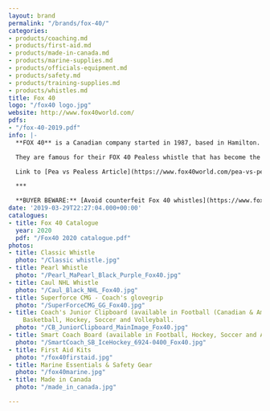 ```yaml
---
layout: brand
permalink: "/brands/fox-40/"
categories:
- products/coaching.md
- products/first-aid.md
- products/made-in-canada.md
- products/marine-supplies.md
- products/officials-equipment.md
- products/safety.md
- products/training-supplies.md
- products/whistles.md
title: Fox 40
logo: "/fox40 logo.jpg"
website: http://www.fox40world.com/
pdfs:
- "/fox-40-2019.pdf"
info: |-
  **FOX 40** is a Canadian company started in 1987, based in Hamilton. They have a really [great story](https://www.fox40world.com/the-story-of-fox-40) starting at the 1976 Montreal Olympic basketball finals ;)

  They are famous for their FOX 40 Pealess whistle that has become the whistle of choice for the National Hockey League (NHL), National Basketball Association (NBA), the National Collegiate Athletic Association (NCAA), the National Football League (NFL), the Arena Football League (AFL) and the Canadian Football League (CFL).

  Link to [Pea vs Pealess Article](https://www.fox40world.com/pea-vs-pealess)

  ***

  **BUYER BEWARE:** [Avoid counterfeit Fox 40 whistles](https://www.fox40world.com/counterfeits) - only buy from authorized dealers!
date: '2019-03-29T22:27:04.000+00:00'
catalogues:
- title: Fox 40 Catalogue
  year: 2020
  pdf: "/Fox40 2020 catalogue.pdf"
photos:
- title: Classic Whistle
  photo: "/Classic whistle.jpg"
- title: Pearl Whistle
  photo: "/Pearl_MaPearl_Black_Purple_Fox40.jpg"
- title: Caul NHL Whistle
  photo: "/Caul_Black_NHL_Fox40.jpg"
- title: Superforce CMG - Coach's glovegrip
  photo: "/SuperForceCMG_GG_Fox40.jpg"
- title: Coach's Junior Clipboard (available in Football (Canadian & American), Baseball,
    Basketball, Hockey, Soccer and Volleyball.
  photo: "/CB_JuniorClipboard_MainImage_Fox40.jpg"
- title: Smart Coach Board (available in Football, Hockey, Soccer and American Football)
  photo: "/SmartCoach_SB_IceHockey_6924-0400_Fox40.jpg"
- title: First Aid Kits
  photo: "/fox40firstaid.jpg"
- title: Marine Essentials & Safety Gear
  photo: "/fox40marine.jpg"
- title: Made in Canada
  photo: "/made_in_canada.jpg"

---
```

